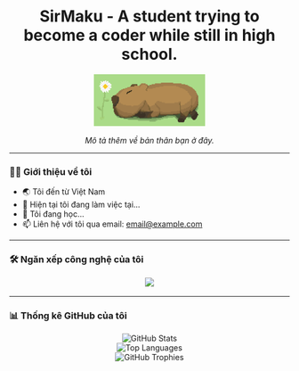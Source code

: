 <h1 align="center">SirMaku - A student trying to become a coder while still in high school.</h1>
<p align="center">
  <img src="gif_pixel_art.gif" alt="Pixel Art" width="200"/>
</p>
<p align="center">
  <em>Mô tả thêm về bản thân bạn ở đây.</em>
</p>

---

### 👨‍💻 Giới thiệu về tôi

- 🌏 Tôi đến từ Việt Nam
- 🔭 Hiện tại tôi đang làm việc tại...
- 🌱 Tôi đang học...
- 📫 Liên hệ với tôi qua email: [email@example.com](mailto:email@example.com)

---

### 🛠️ Ngăn xếp công nghệ của tôi

<p align="center">
  <a href="https://skillicons.dev">
    <img src="https://skillicons.dev/icons?i=js,html,css,react,nodejs,mongodb,git" />
  </a>
</p>

---

### 📊 Thống kê GitHub của tôi

<p align="center">
  <img src="https://github-readme-stats.vercel.app/api?username=YOUR_USERNAME&show_icons=true&theme=dark&include_all_commits=true&count_private=true" alt="GitHub Stats"/>
  <br/>
  <img src="https://github-readme-stats.vercel.app/api/top-langs/?username=YOUR_USERNAME&layout=compact&langs_count=10&theme=dark" alt="Top Languages"/>
  <br/>
  <img src="https://github-profile-trophy.vercel.app/?username=YOUR_USERNAME&theme=darkhub&column=7" alt="GitHub Trophies"/>
</p>
